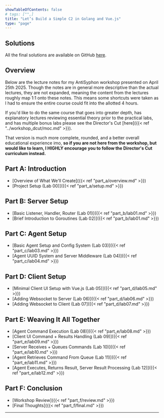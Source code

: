 ```yaml
---
showTableOfContents: false
# tags: ["",]
title: "Let’s Build a Simple C2 in Golang and Vue.js"
type: "page"
---
```

## Solutions
All the final solutions are available on GitHub [here](https://www.github.com/faanross/workshop_antisyphon_25042025).

## Overview
Below are the lecture notes for my AntiSyphon workshop presented on April 25th 2025. Though the notes are in 
general more descriptive than the actual lectures, they are not expanded, meaning the content from the lectures roughly map
1:1 onto these notes. This means some shortcuts were taken as I had to ensure the entire course could fit into the 
allotted 4 hours.

If you'd like to do the same course that goes into greater depth, has explanatory lectures reviewing essential
theory prior to the practical labs, and has multiple bonus labs please see the Director's Cut [here]({{< ref "../workshop_dcut/moc.md" >}}).

That version is much more complete, rounded, and a better overall educational experience imo,
**so if you are not here from the workshop, but would like to learn, I HIGHLY encourage you to follow the Director's Cut curriculum instead.**

## Part A: Introduction
- [Overview of What We'll Create]({{< ref "part_a/overview.md" >}})
- [Project Setup (Lab 00)]({{< ref "part_a/setup.md" >}})

## Part B: Server Setup
- [Basic Listener, Handler, Router (Lab 01)]({{< ref "part_b/lab01.md" >}})
- [Brief Introduction to Goroutines (Lab 02)]({{< ref "part_b/lab01.md" >}})

## Part C: Agent Setup
- [Basic Agent Setup and Config System (Lab 03)]({{< ref "part_c/lab03.md" >}})
- [Agent UUID System and Server Middleware (Lab 04)]({{< ref "part_c/lab04.md" >}})

## Part D: Client Setup
- [Minimal Client UI Setup with Vue.js (Lab 05)]({{< ref "part_d/lab05.md" >}})
- [Adding Websocket to Server (Lab 06)]({{< ref "part_d/lab06.md" >}})
- [Adding Websocket to Client (Lab 07]({{< ref "part_d/lab07.md" >}})

## Part E: Weaving It All Together
- [Agent Command Execution (Lab 08)]({{< ref "part_e/lab08.md" >}})
- [Client UI Command + Results Handling (Lab 09)]({{< ref "part_e/lab09.md" >}})
- [Server Receives + Queues Commands (Lab 10)]({{< ref "part_e/lab10.md" >}})
- [Agent Retrieves Command From Queue (Lab 11)]({{< ref "part_e/lab11.md" >}})
- [Agent Executes, Returns Result, Server Result Processing (Lab 12)]({{< ref "part_e/lab12.md" >}})

## Part F: Conclusion
- [Workshop Review]({{< ref "part_f/review.md" >}})
- [Final Thoughts]({{< ref "part_f/final.md" >}})

___

